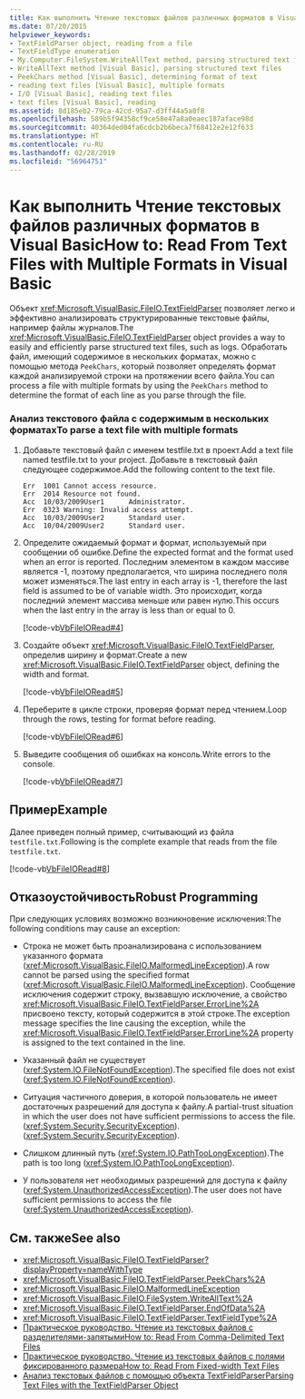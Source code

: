 ```yaml
---
title: Как выполнить Чтение текстовых файлов различных форматов в Visual Basic
ms.date: 07/20/2015
helpviewer_keywords:
- TextFieldParser object, reading from a file
- TextFieldType enumeration
- My.Computer.FileSystem.WriteAllText method, parsing structured text files
- WriteAllText method [Visual Basic], parsing structured text files
- PeekChars method [Visual Basic], determining format of text
- reading text files [Visual Basic], multiple formats
- I/O [Visual Basic], reading text files
- text files [Visual Basic], reading
ms.assetid: 8d185eb2-79ca-42cd-95a7-d3ff44a5a0f8
ms.openlocfilehash: 589b5f94358cf9ce58e47a8a0eaec187aface98d
ms.sourcegitcommit: 40364ded04fa6cdcb2b6beca7f68412e2e12f633
ms.translationtype: HT
ms.contentlocale: ru-RU
ms.lasthandoff: 02/28/2019
ms.locfileid: "56964751"
---
```

# <a name="how-to-read-from-text-files-with-multiple-formats-in-visual-basic"></a><span data-ttu-id="b12dd-102">Как выполнить Чтение текстовых файлов различных форматов в Visual Basic</span><span class="sxs-lookup"><span data-stu-id="b12dd-102">How to: Read From Text Files with Multiple Formats in Visual Basic</span></span>
<span data-ttu-id="b12dd-103">Объект <xref:Microsoft.VisualBasic.FileIO.TextFieldParser> позволяет легко и эффективно анализировать структурированные текстовые файлы, например файлы журналов.</span><span class="sxs-lookup"><span data-stu-id="b12dd-103">The <xref:Microsoft.VisualBasic.FileIO.TextFieldParser> object provides a way to easily and efficiently parse structured text files, such as logs.</span></span> <span data-ttu-id="b12dd-104">Обработать файл, имеющий содержимое в нескольких форматах, можно с помощью метода `PeekChars`, который позволяет определять формат каждой анализируемой строки на протяжении всего файла.</span><span class="sxs-lookup"><span data-stu-id="b12dd-104">You can process a file with multiple formats by using the `PeekChars` method to determine the format of each line as you parse through the file.</span></span>  
  
### <a name="to-parse-a-text-file-with-multiple-formats"></a><span data-ttu-id="b12dd-105">Анализ текстового файла с содержимым в нескольких форматах</span><span class="sxs-lookup"><span data-stu-id="b12dd-105">To parse a text file with multiple formats</span></span>  
  
1.  <span data-ttu-id="b12dd-106">Добавьте текстовый файл с именем testfile.txt в проект.</span><span class="sxs-lookup"><span data-stu-id="b12dd-106">Add a text file named testfile.txt to your project.</span></span> <span data-ttu-id="b12dd-107">Добавьте в текстовый файл следующее содержимое.</span><span class="sxs-lookup"><span data-stu-id="b12dd-107">Add the following content to the text file.</span></span>  
  
    ```  
    Err  1001 Cannot access resource.  
    Err  2014 Resource not found.  
    Acc  10/03/2009User1      Administrator.  
    Err  0323 Warning: Invalid access attempt.  
    Acc  10/03/2009User2      Standard user.  
    Acc  10/04/2009User2      Standard user.  
    ```  
  
2.  <span data-ttu-id="b12dd-108">Определите ожидаемый формат и формат, используемый при сообщении об ошибке.</span><span class="sxs-lookup"><span data-stu-id="b12dd-108">Define the expected format and the format used when an error is reported.</span></span> <span data-ttu-id="b12dd-109">Последним элементом в каждом массиве является -1, поэтому предполагается, что ширина последнего поля может изменяться.</span><span class="sxs-lookup"><span data-stu-id="b12dd-109">The last entry in each array is -1, therefore the last field is assumed to be of variable width.</span></span> <span data-ttu-id="b12dd-110">Это происходит, когда последний элемент массива меньше или равен нулю.</span><span class="sxs-lookup"><span data-stu-id="b12dd-110">This occurs when the last entry in the array is less than or equal to 0.</span></span>  
  
     [!code-vb[VbFileIORead#4](~/samples/snippets/visualbasic/VS_Snippets_VBCSharp/VbFileIORead/VB/Class1.vb#4)]  
  
3.  <span data-ttu-id="b12dd-111">Создайте объект <xref:Microsoft.VisualBasic.FileIO.TextFieldParser>, определив ширину и формат.</span><span class="sxs-lookup"><span data-stu-id="b12dd-111">Create a new <xref:Microsoft.VisualBasic.FileIO.TextFieldParser> object, defining the width and format.</span></span>  
  
     [!code-vb[VbFileIORead#5](~/samples/snippets/visualbasic/VS_Snippets_VBCSharp/VbFileIORead/VB/Class1.vb#5)]  
  
4.  <span data-ttu-id="b12dd-112">Переберите в цикле строки, проверяя формат перед чтением.</span><span class="sxs-lookup"><span data-stu-id="b12dd-112">Loop through the rows, testing for format before reading.</span></span>  
  
     [!code-vb[VbFileIORead#6](~/samples/snippets/visualbasic/VS_Snippets_VBCSharp/VbFileIORead/VB/Class1.vb#6)]  
  
5.  <span data-ttu-id="b12dd-113">Выведите сообщения об ошибках на консоль.</span><span class="sxs-lookup"><span data-stu-id="b12dd-113">Write errors to the console.</span></span>  
  
     [!code-vb[VbFileIORead#7](~/samples/snippets/visualbasic/VS_Snippets_VBCSharp/VbFileIORead/VB/Class1.vb#7)]  
  
## <a name="example"></a><span data-ttu-id="b12dd-114">Пример</span><span class="sxs-lookup"><span data-stu-id="b12dd-114">Example</span></span>  
 <span data-ttu-id="b12dd-115">Далее приведен полный пример, считывающий из файла `testfile.txt`.</span><span class="sxs-lookup"><span data-stu-id="b12dd-115">Following is the complete example that reads from the file `testfile.txt`.</span></span>  
  
 [!code-vb[VbFileIORead#8](~/samples/snippets/visualbasic/VS_Snippets_VBCSharp/VbFileIORead/VB/Class1.vb#8)]  
  
## <a name="robust-programming"></a><span data-ttu-id="b12dd-116">Отказоустойчивость</span><span class="sxs-lookup"><span data-stu-id="b12dd-116">Robust Programming</span></span>  
 <span data-ttu-id="b12dd-117">При следующих условиях возможно возникновение исключения:</span><span class="sxs-lookup"><span data-stu-id="b12dd-117">The following conditions may cause an exception:</span></span>  
  
-   <span data-ttu-id="b12dd-118">Строка не может быть проанализирована с использованием указанного формата (<xref:Microsoft.VisualBasic.FileIO.MalformedLineException>).</span><span class="sxs-lookup"><span data-stu-id="b12dd-118">A row cannot be parsed using the specified format (<xref:Microsoft.VisualBasic.FileIO.MalformedLineException>).</span></span> <span data-ttu-id="b12dd-119">Сообщение исключения содержит строку, вызвавшую исключение, а свойство <xref:Microsoft.VisualBasic.FileIO.TextFieldParser.ErrorLine%2A> присвоено тексту, который содержится в этой строке.</span><span class="sxs-lookup"><span data-stu-id="b12dd-119">The exception message specifies the line causing the exception, while the <xref:Microsoft.VisualBasic.FileIO.TextFieldParser.ErrorLine%2A> property is assigned to the text contained in the line.</span></span>  
  
-   <span data-ttu-id="b12dd-120">Указанный файл не существует (<xref:System.IO.FileNotFoundException>).</span><span class="sxs-lookup"><span data-stu-id="b12dd-120">The specified file does not exist (<xref:System.IO.FileNotFoundException>).</span></span>  
  
-   <span data-ttu-id="b12dd-121">Ситуация частичного доверия, в которой пользователь не имеет достаточных разрешений для доступа к файлу.</span><span class="sxs-lookup"><span data-stu-id="b12dd-121">A partial-trust situation in which the user does not have sufficient permissions to access the file.</span></span> <span data-ttu-id="b12dd-122">(<xref:System.Security.SecurityException>).</span><span class="sxs-lookup"><span data-stu-id="b12dd-122">(<xref:System.Security.SecurityException>).</span></span>  
  
-   <span data-ttu-id="b12dd-123">Слишком длинный путь (<xref:System.IO.PathTooLongException>).</span><span class="sxs-lookup"><span data-stu-id="b12dd-123">The path is too long (<xref:System.IO.PathTooLongException>).</span></span>  
  
-   <span data-ttu-id="b12dd-124">У пользователя нет необходимых разрешений для доступа к файлу (<xref:System.UnauthorizedAccessException>).</span><span class="sxs-lookup"><span data-stu-id="b12dd-124">The user does not have sufficient permissions to access the file (<xref:System.UnauthorizedAccessException>).</span></span>  
  
## <a name="see-also"></a><span data-ttu-id="b12dd-125">См. также</span><span class="sxs-lookup"><span data-stu-id="b12dd-125">See also</span></span>
- <xref:Microsoft.VisualBasic.FileIO.TextFieldParser?displayProperty=nameWithType>
- <xref:Microsoft.VisualBasic.FileIO.TextFieldParser.PeekChars%2A>
- <xref:Microsoft.VisualBasic.FileIO.MalformedLineException>
- <xref:Microsoft.VisualBasic.FileIO.FileSystem.WriteAllText%2A>
- <xref:Microsoft.VisualBasic.FileIO.TextFieldParser.EndOfData%2A>
- <xref:Microsoft.VisualBasic.FileIO.TextFieldParser.TextFieldType%2A>
- [<span data-ttu-id="b12dd-126">Практическое руководство. Чтение из текстовых файлов с разделителями-запятыми</span><span class="sxs-lookup"><span data-stu-id="b12dd-126">How to: Read From Comma-Delimited Text Files</span></span>](../../../../visual-basic/developing-apps/programming/drives-directories-files/how-to-read-from-comma-delimited-text-files.md)
- [<span data-ttu-id="b12dd-127">Практическое руководство. Чтение из текстовых файлов с полями фиксированного размера</span><span class="sxs-lookup"><span data-stu-id="b12dd-127">How to: Read From Fixed-width Text Files</span></span>](../../../../visual-basic/developing-apps/programming/drives-directories-files/how-to-read-from-fixed-width-text-files.md)
- [<span data-ttu-id="b12dd-128">Анализ текстовых файлов с помощью объекта TextFieldParser</span><span class="sxs-lookup"><span data-stu-id="b12dd-128">Parsing Text Files with the TextFieldParser Object</span></span>](../../../../visual-basic/developing-apps/programming/drives-directories-files/parsing-text-files-with-the-textfieldparser-object.md)
